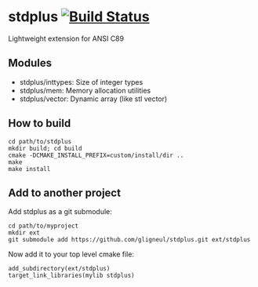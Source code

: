 # stdplus [![Build Status](https://travis-ci.org/gligneul/stdplus.svg?branch=master)](https://travis-ci.org/gligneul/stdplus)
Lightweight extension for ANSI C89

## Modules
- stdplus/inttypes: Size of integer types
- stdplus/mem: Memory allocation utilities
- stdplus/vector: Dynamic array (like stl vector)

## How to build
```
cd path/to/stdplus
mkdir build; cd build
cmake -DCMAKE_INSTALL_PREFIX=custom/install/dir ..
make
make install
```

## Add to another project
Add stdplus as a git submodule:
```
cd path/to/myproject
mkdir ext
git submodule add https://github.com/gligneul/stdplus.git ext/stdplus
```

Now add it to your top level cmake file:
```
add_subdirectory(ext/stdplus)
target_link_libraries(mylib stdplus)
```
